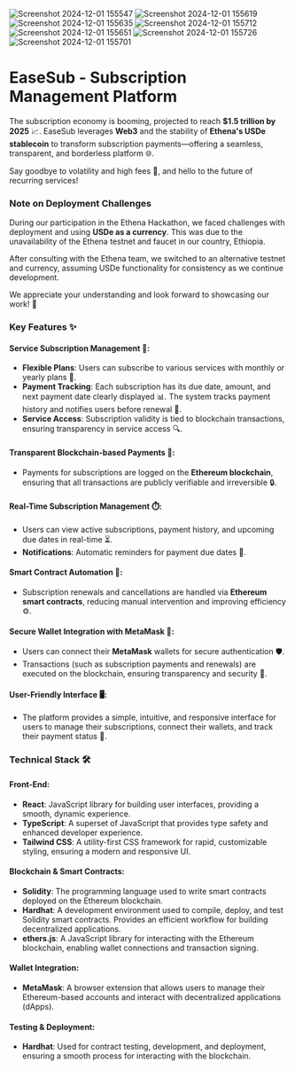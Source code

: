 ![Screenshot 2024-12-01 155547](https://github.com/user-attachments/assets/84802fb9-12a4-46a7-9ff7-e9b9f3d505f5)
![Screenshot 2024-12-01 155619](https://github.com/user-attachments/assets/099e3b2c-4c31-49a3-b9ac-42a2c66c2b2c)
![Screenshot 2024-12-01 155635](https://github.com/user-attachments/assets/2c77e339-95dc-42c1-b080-610f4661cf54)
![Screenshot 2024-12-01 155712](https://github.com/user-attachments/assets/6672d373-5ab7-4548-ab7a-ebf38f2cf850)
![Screenshot 2024-12-01 155651](https://github.com/user-attachments/assets/037401af-78f5-40d3-a3f7-328480864a25)
![Screenshot 2024-12-01 155726](https://github.com/user-attachments/assets/c7c79945-5fba-4068-aa08-aa3fd6615f0b)
![Screenshot 2024-12-01 155701](https://github.com/user-attachments/assets/a2143b8b-d6c1-4203-8916-d01e3f0c359b)


# EaseSub - Subscription Management Platform

The subscription economy is booming, projected to reach **$1.5 trillion by 2025** 📈. EaseSub leverages **Web3** and the stability of **Ethena's USDe stablecoin** to transform subscription payments—offering a seamless, transparent, and borderless platform 🌐.  

Say goodbye to volatility and high fees 🙌, and hello to the future of recurring services!

### Note on Deployment Challenges

During our participation in the Ethena Hackathon, we faced challenges with deployment and using **USDe as a currency**. This was due to the unavailability of the Ethena testnet and faucet in our country, Ethiopia.  

After consulting with the Ethena team, we switched to an alternative testnet and currency, assuming USDe functionality for consistency as we continue development. 

We appreciate your understanding and look forward to showcasing our work! 🚀  


### Key Features ✨

#### Service Subscription Management 📅:
- **Flexible Plans**: Users can subscribe to various services with monthly or yearly plans 🔄.
- **Payment Tracking**: Each subscription has its due date, amount, and next payment date clearly displayed 📊. The system tracks payment history and notifies users before renewal 🔔.
- **Service Access**: Subscription validity is tied to blockchain transactions, ensuring transparency in service access 🔍.

#### Transparent Blockchain-based Payments 🔗:
- Payments for subscriptions are logged on the **Ethereum blockchain**, ensuring that all transactions are publicly verifiable and irreversible 🔒.

#### Real-Time Subscription Management ⏱️:
- Users can view active subscriptions, payment history, and upcoming due dates in real-time ⏳.
- **Notifications**: Automatic reminders for payment due dates 🔔.

#### Smart Contract Automation 🤖:
- Subscription renewals and cancellations are handled via **Ethereum smart contracts**, reducing manual intervention and improving efficiency ⚙️.

#### Secure Wallet Integration with MetaMask 🔐:
- Users can connect their **MetaMask** wallets for secure authentication 🛡️.
- Transactions (such as subscription payments and renewals) are executed on the blockchain, ensuring transparency and security 🔑.

#### User-Friendly Interface 🖥️:
- The platform provides a simple, intuitive, and responsive interface for users to manage their subscriptions, connect their wallets, and track their payment status 📲.


### Technical Stack 🛠️

#### Front-End:
- **React**: JavaScript library for building user interfaces, providing a smooth, dynamic experience.
- **TypeScript**: A superset of JavaScript that provides type safety and enhanced developer experience.
- **Tailwind CSS**: A utility-first CSS framework for rapid, customizable styling, ensuring a modern and responsive UI.

#### Blockchain & Smart Contracts:
- **Solidity**: The programming language used to write smart contracts deployed on the Ethereum blockchain.
- **Hardhat**: A development environment used to compile, deploy, and test Solidity smart contracts. Provides an efficient workflow for building decentralized applications.
- **ethers.js**: A JavaScript library for interacting with the Ethereum blockchain, enabling wallet connections and transaction signing.

#### Wallet Integration:
- **MetaMask**: A browser extension that allows users to manage their Ethereum-based accounts and interact with decentralized applications (dApps).

#### Testing & Deployment:
- **Hardhat**: Used for contract testing, development, and deployment, ensuring a smooth process for interacting with the blockchain.





